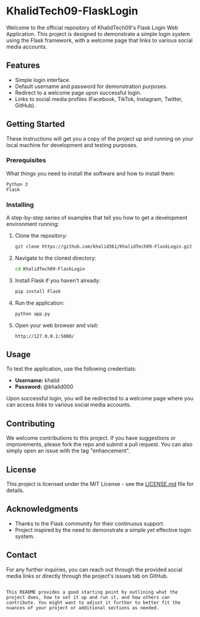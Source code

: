 # KhalidTech09-FlaskLogin

Welcome to the official repository of KhalidTech09's Flask Login Web Application. This project is designed to demonstrate a simple login system using the Flask framework, with a welcome page that links to various social media accounts.

## Features

- Simple login interface.
- Default username and password for demonstration purposes.
- Redirect to a welcome page upon successful login.
- Links to social media profiles (Facebook, TikTok, Instagram, Twitter, GitHub).

## Getting Started

These instructions will get you a copy of the project up and running on your local machine for development and testing purposes.

### Prerequisites

What things you need to install the software and how to install them:

```
Python 3
Flask
```

### Installing

A step-by-step series of examples that tell you how to get a development environment running:

1. Clone the repository:
   ```bash
   git clone https://github.com/khalid361/KhalidTech09-FlaskLogin.git
   ```
2. Navigate to the cloned directory:
   ```bash
   cd KhalidTech09-FlaskLogin
   ```
3. Install Flask if you haven't already:
   ```bash
   pip install Flask
   ```
4. Run the application:
   ```bash
   python app.py
   ```
5. Open your web browser and visit:
   ```
   http://127.0.0.1:5000/
   ```

## Usage

To test the application, use the following credentials:
- **Username:** khalid
- **Password:** @khalid000

Upon successful login, you will be redirected to a welcome page where you can access links to various social media accounts.

## Contributing

We welcome contributions to this project. If you have suggestions or improvements, please fork the repo and submit a pull request. You can also simply open an issue with the tag "enhancement".

## License

This project is licensed under the MIT License - see the [LICENSE.md](LICENSE) file for details.

## Acknowledgments

- Thanks to the Flask community for their continuous support.
- Project inspired by the need to demonstrate a simple yet effective login system.

## Contact

For any further inquiries, you can reach out through the provided social media links or directly through the project's issues tab on GitHub.
```

This README provides a good starting point by outlining what the project does, how to set it up and run it, and how others can contribute. You might want to adjust it further to better fit the nuances of your project or additional sections as needed.
